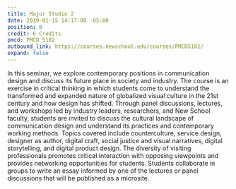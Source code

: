 ```yaml
---
title: Major Studio 2
date: 2019-01-15 14:17:00 -05:00
position: 0
credit: 6 Credits
pmcd: PMCD 5102
outbound_link: https://courses.newschool.edu/courses/PMCD5102/
expand: false
---
```


In this seminar, we explore contemporary positions in communication design and discuss its future place in society and industry. The course is an exercise in critical thinking in which students come to understand the transformed and expanded nature of globalized visual culture in the 21st century and how design has shifted. Through panel discussions, lectures, and workshops led by industry leaders, researchers, and New School faculty, students are invited to discuss the cultural landscape of communication design and understand its practices and contemporary working methods. Topics covered include counterculture, service design, designer as author, digital craft, social justice and visual narratives, digital storytelling, and digital product design. The diversity of visiting professionals promotes critical interaction with opposing viewpoints and provides networking opportunities for students. Students collaborate in groups to write an essay informed by one of the lectures or panel discussions that will be published as a microsite.
